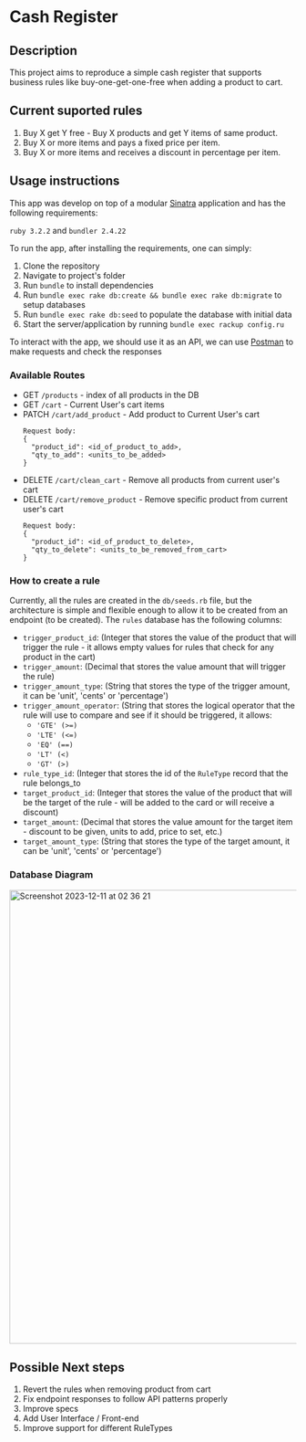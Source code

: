 # Cash Register

## Description
This project aims to reproduce a simple cash register that supports business rules like buy-one-get-one-free when adding a product to cart.

## Current suported rules
1. Buy X get Y free - Buy X products and get Y items of same product.
2. Buy X or more items and pays a fixed price per item.
3. Buy X or more items and receives a discount in percentage per item.


## Usage instructions
This app was develop on top of a modular [Sinatra](https://sinatrarb.com/) application and has the following requirements:

`ruby 3.2.2` and 
`bundler 2.4.22`

To run the app, after installing the requirements, one can simply:
1. Clone the repository
2. Navigate to project's folder
3. Run `bundle` to install dependencies
4. Run `bundle exec rake db:create && bundle exec rake db:migrate` to setup databases
5. Run `bundle exec rake db:seed` to populate the database with initial data
6. Start the server/application by running `bundle exec rackup config.ru`

To interact with the app, we should use it as an API, we can use [Postman](https://www.postman.com/) to make requests and check the responses


### Available Routes
- GET `/products` - index of all products in the DB
- GET `/cart` - Current User's cart items
- PATCH `/cart/add_product` - Add product to Current User's cart
  ```
  Request body:
  {
    "product_id": <id_of_product_to_add>,
    "qty_to_add": <units_to_be_added>
  }
  ```
- DELETE `/cart/clean_cart` - Remove all products from current user's cart
- DELETE `/cart/remove_product` - Remove specific product from current user's cart
  ```
  Request body:
  {
    "product_id": <id_of_product_to_delete>,
    "qty_to_delete": <units_to_be_removed_from_cart>
  }
  ```

### How to create a rule
Currently, all the rules are created in the `db/seeds.rb` file, but the architecture is simple and flexible enough to allow it to be created from an endpoint (to be created).
The `rules` database has the following columns:
  - `trigger_product_id`: (Integer that stores the value of the product that will trigger the rule - it allows empty values for rules that check for any product in the cart)
  - `trigger_amount`: (Decimal that stores the value amount that will trigger the rule)
  - `trigger_amount_type`: (String that stores the type of the trigger amount, it can be 'unit', 'cents' or 'percentage')
  - `trigger_amount_operator`: (String that stores the logical operator that the rule will use to compare and see if it should be triggered, it allows:
      - `'GTE' (>=)`
      - `'LTE' (<=)`
      - `'EQ' (==)`
      - `'LT' (<)`
      - `'GT' (>)`
  - `rule_type_id`: (Integer that stores the id of the `RuleType` record that the rule belongs_to
  - `target_product_id`: (Integer that stores the value of the product that will be the target of the rule - will be added to the card or will receive a discount)
  - `target_amount`: (Decimal that stores the value amount for the target item - discount to be given, units to add, price to set, etc.)
  - `target_amount_type`: (String that stores the type of the target amount, it can be 'unit', 'cents' or 'percentage')

### Database Diagram
<img width="795" alt="Screenshot 2023-12-11 at 02 36 21" src="https://github.com/andrer0cha/cash-register/assets/87980712/d08f4450-6f3c-4ac4-95ab-f4940ccb868e">


## Possible Next steps
1. Revert the rules when removing product from cart
2. Fix endpoint responses to follow API patterns properly
3. Improve specs
4. Add User Interface / Front-end
5. Improve support for different RuleTypes
